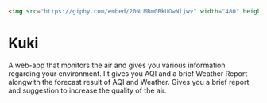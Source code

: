 ```html
<img src="https://giphy.com/embed/20NLMBm0BkUOwNljwv" width="480" height="360" frameBorder="0" class="giphy-embed" allowFullScreen></img><p><a href="https://giphy.com/gifs/animation-robot-walk-cycle-20NLMBm0BkUOwNljwv">via GIPHY</a></p>
```






# Kuki
A web-app that monitors the air and gives you various information regarding your environment. I t gives you AQI and a brief Weather Report alongwith the forecast result of AQI and Weather.
Gives you a brief report and suggestion to increase the quality of the air.
